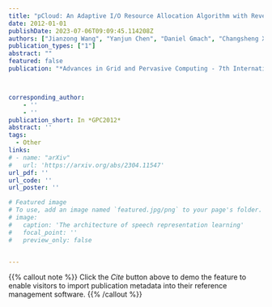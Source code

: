 ```yaml
---
title: "pCloud: An Adaptive I/O Resource Allocation Algorithm with Revenue Consideration over Public Clouds"
date: 2012-01-01
publishDate: 2023-07-06T09:09:45.114208Z
authors: ["Jianzong Wang", "Yanjun Chen", "Daniel Gmach", "Changsheng Xie", "Jiguang Wan", "Rui Hua"]
publication_types: ["1"]
abstract: ""
featured: false
publication: "*Advances in Grid and Pervasive Computing - 7th International Conference*"



corresponding_author:
    - ''
    - ''
publication_short: In *GPC2012* 
abstract: ''
tags:
  - Other
links:
# - name: "arXiv"
#   url: 'https://arxiv.org/abs/2304.11547'
url_pdf: ''
url_code: ''
url_poster: ''

# Featured image
# To use, add an image named `featured.jpg/png` to your page's folder.
# image:
#   caption: 'The architecture of speech representation learning'
#   focal_point: ''
#   preview_only: false


---
```


{{% callout note %}}
Click the _Cite_ button above to demo the feature to enable visitors to import publication metadata into their reference management software.
{{% /callout %}}



